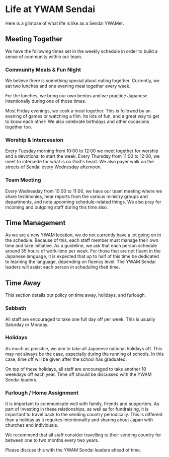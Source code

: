 # Life at YWAM Sendai

Here is a glimpse of what life is like as a Sendai YWAMer.

## Meeting Together

We have the following times set in the weekly schedule in order to build a sense of community within our team.

### Community Meals & Fun Night

We believe there is something special about eating together. Currently, we eat two lunches and one evening meal together every week.

For the lunches, we bring our own bentos and we practice Japanese intentionally during one of those times.

Most Friday evenings, we cook a meal together. This is followed by an evening of games or watching a film. Its lots of fun, and a great way to get to know each other! We also celebrate birthdays and other occasions together too.

### Worship & Intercession

Every Tuesday morning from 10:00 to 12:00 we meet together for worship and a devotional to start the week. Every Thursday from 11:00 to 12:00, we meet to intercede for what is on God's heart. We also payer walk on the streets of Sendai every Wednesday afternoon.

### Team Meeting

Every Wednesday from 10:00 to 11:00, we have our team meeting where we share testimonies, hear reports from the various ministry groups and departments, and note upcoming schedule-related things. We also pray for incoming and outgoing staff during this time also.

## Time Management

As we are a new YWAM location, we do not currently have a lot going on in the schedule. Because of this, each staff member must manage their own time and take initiative. As a guideline, we ask that each person schedule around 35 hours of work-time per week. For those that are not fluent in the Japanese language, it is expected that up to half of this time be dedicated to learning the language, depending on fluency level. The YWAM Sendai leaders will assist each person in scheduling their time.

## Time Away

This section details our policy on time away, holidays, and furlough.

### Sabbath

All staff are encouraged to take one full day off per week. This is usually Saturday or Monday.

### Holidays

As much as possible, we aim to take all Japanese national holidays off. This may not always be the case, especially during the running of schools. In this case, time off will be given after the school has graduated.

On top of these holidays, all staff are encouraged to take another 10 weekdays off each year. Time off should be discussed with the YWAM Sendai leaders.

### Furlough / Home Assignment

It is important to communicate well with family, friends and supporters. As part of investing in these relationships, as well as for fundraising, it is important to travel back to the sending country periodically. This is different than a holiday as it requires intentionality and sharing about Japan with churches and individuals.

We recommend that all staff consider travelling to their sending country for between one to two months every two years.

Please discuss this with the YWAM Sendai leaders ahead of time.
